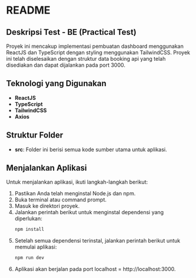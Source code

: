 # README

## Deskripsi Test - BE (Practical Test)

Proyek ini mencakup implementasi pembuatan dashboard menggunakan ReactJS dan TypeScript dengan styling menggunakan TailwindCSS. Proyek ini telah diselesaikan dengan struktur data booking api yang telah disediakan dan dapat dijalankan pada port 3000.

## Teknologi yang Digunakan

- **ReactJS**
- **TypeScript**
- **TailwindCSS**
- **Axios**

## Struktur Folder

- **src**: Folder ini berisi semua kode sumber utama untuk aplikasi.

## Menjalankan Aplikasi

Untuk menjalankan aplikasi, ikuti langkah-langkah berikut:

1. Pastikan Anda telah menginstal Node.js dan npm.
2. Buka terminal atau command prompt.
3. Masuk ke direktori proyek.
4. Jalankan perintah berikut untuk menginstal dependensi yang diperlukan:
   ```bash
   npm install
5. Setelah semua dependensi terinstal, jalankan perintah berikut untuk memulai aplikasi:
   ```bash
   npm run dev
6. Aplikasi akan berjalan pada port localhost = http://localhost:3000.
